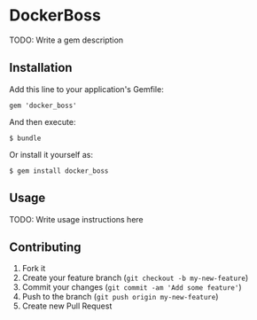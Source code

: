 # DockerBoss

TODO: Write a gem description

## Installation

Add this line to your application's Gemfile:

    gem 'docker_boss'

And then execute:

    $ bundle

Or install it yourself as:

    $ gem install docker_boss

## Usage

TODO: Write usage instructions here

## Contributing

1. Fork it
2. Create your feature branch (`git checkout -b my-new-feature`)
3. Commit your changes (`git commit -am 'Add some feature'`)
4. Push to the branch (`git push origin my-new-feature`)
5. Create new Pull Request
